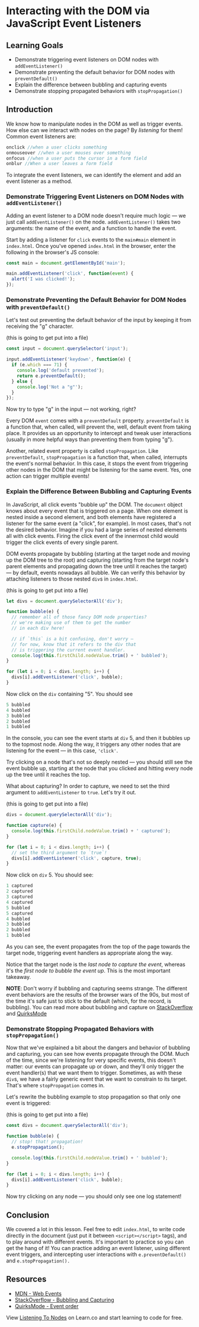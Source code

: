 # Interacting with the DOM via JavaScript Event Listeners

## Learning Goals

- Demonstrate triggering event listeners on DOM nodes with `addEventListener()`
- Demonstrate preventing the default behavior for DOM nodes with `preventDefault()`
- Explain the difference between bubbling and capturing events
- Demonstrate stopping propagated behaviors with `stopPropagation()`

## Introduction

We know how to manipulate nodes in the DOM as well as trigger events. How else
can we interact with nodes on the page? By _listening_ for them! Common event
listeners are:

```js
onclick //when a user clicks something
onmouseover //when a user mouses over something
onfocus //when a user puts the cursor in a form field
onblur //When a user leaves a form field
```

To integrate the event listeners, we can identify the element and add an event
listener as a method.

### Demonstrate Triggering Event Listeners on DOM Nodes with `addEventListener()`

Adding an event listener to a DOM node doesn't require much logic — we just
call `addEventListener()` on the node. `addEventListener()` takes two arguments:
the name of the event, and a function to handle the event.

Start by adding a listener for `click` events to the `main#main` element
in `index.html`. Once you've opened `index.html` in the browser, enter the
following in the browser's JS console:

```js
const main = document.getElementById('main');

main.addEventListener('click', function(event) {
  alert('I was clicked!');
});
```

### Demonstrate Preventing the Default Behavior for DOM Nodes with `preventDefault()`

Let's test out preventing the default behavior of the input by keeping it from
receiving the "g" character.

(this is going to get put into a file)
```js
const input = document.querySelector('input');

input.addEventListener('keydown', function(e) {
  if (e.which === 71) {
    console.log('default prevented');
    return e.preventDefault();
  } else {
    console.log('Not a "g"');
  }
});
```

Now try to type "g" in the input — not working, right?

Every DOM `event` comes with a `preventDefault` property. `preventDefault` is a
function that, when called, will prevent the, well, default event from taking
place. It provides us an opportunity to intercept and tweak user interactions
(usually in more helpful ways than preventing them from typing "g").

Another, related event property is called `stopPropagation`. Like
`preventDefault`, `stopPropagation` is a function that, when called, interrupts
the event's normal behavior. In this case, it stops the event from triggering
other nodes in the DOM that might be listening for the same event. Yes, one
action can trigger multiple events!

### Explain the Difference Between Bubbling and Capturing Events

In JavaScript, all click events "bubble up" the DOM. The `document` object knows
about every event that is triggered on a page. When one element is nested inside
a second element, and both elements have registered a listener for the same
event (a "click", for example). In most cases, that's not the desired behavior.
Imagine if you had a large series of nested elements all with click events.
Firing the click event of the innermost child would trigger the click events of
every single parent.

DOM events propagate by bubbling (starting at the target node and moving up the
DOM tree to the root) and capturing (starting from the target node's parent
elements and propagating down the tree until it reaches the target) — by
default, events nowadays all bubble. We can verify this behavior by attaching
listeners to those nested `div`s in `index.html`.

(this is going to get put into a file)
```js
let divs = document.querySelectorAll('div');

function bubble(e) {
  // remember all of those fancy DOM node properties?
  // we're making use of them to get the number
  // in each div here!

  // if `this` is a bit confusing, don't worry —
  // for now, know that it refers to the div that
  // is triggering the current event handler.
  console.log(this.firstChild.nodeValue.trim() + ' bubbled');
}

for (let i = 0; i < divs.length; i++) {
  divs[i].addEventListener('click', bubble);
}
```

Now click on the `div` containing "5". You should see

```js
5 bubbled
4 bubbled
3 bubbled
2 bubbled
1 bubbled
```

In the console, you can see the event starts at `div` 5, and then it bubbles up
to the topmost node. Along the way, it triggers any other nodes that are
listening for the event — in this case, `'click'`.

Try clicking on a node that's not so deeply nested — you should still see the
event bubble up, starting at the node that you clicked and hitting every node up
the tree until it reaches the top.

What about capturing? In order to capture, we need to set the third argument to
`addEventListener` to `true`. Let's try it out.

(this is going to get put into a file)
```js
divs = document.querySelectorAll('div');

function capture(e) {
  console.log(this.firstChild.nodeValue.trim() + ' captured');
}

for (let i = 0; i < divs.length; i++) {
  // set the third argument to `true`!
  divs[i].addEventListener('click', capture, true);
}
```

Now click on `div` 5. You should see:

```js
1 captured
2 captured
3 captured
4 captured
5 bubbled
5 captured
4 bubbled
3 bubbled
2 bubbled
1 bubbled
```

As you can see, the event propagates from the top of the page towards the target
node, triggering event handlers as appropriate along the way.

Notice that the target node is the _last node to capture the event_, whereas
it's the _first node to bubble the event up_. This is the most important
takeaway.

**NOTE**: Don't worry if bubbling and capturing seems strange. The
different event behaviors are the results of the browser wars of the 90s, but
most of the time it's safe just to stick to the default (which, for the record,
is bubbling). You can read more about bubbling and capture on
[StackOverflow][stackoverflow] and [QuirksMode][quirks]

### Demonstrate Stopping Propagated Behaviors with `stopPropagation()`

Now that we've explained a bit about the dangers and behavior of bubbling and
capturing, you can see how events propagate through the DOM. Much of the time,
since we're listening for very specific events, this doesn't matter: our events
can propagate up or down, and they'll only trigger the event handler(s) that we
want them to trigger. Sometimes, as with these `div`s, we have a fairly generic
event that we want to constrain to its target. That's where `stopPropagation`
comes in.

Let's rewrite the bubbling example to stop propagation so that only one event is
triggered:

(this is going to get put into a file)

```js
const divs = document.querySelectorAll('div');

function bubble(e) {
  // stop! that! propagation!
  e.stopPropagation();

  console.log(this.firstChild.nodeValue.trim() + ' bubbled');
}

for (let i = 0; i < divs.length; i++) {
  divs[i].addEventListener('click', bubble);
}
```

Now try clicking on any node — you should only see one log statement!

## Conclusion

We covered a lot in this lesson. Feel free to edit `index.html`, to write code
directly in the document (just put it between `<script></script>` tags), and to
play around with different events. It's important to practice so you can get the
hang of it! You can practice adding an event listener, using different event
triggers, and intercepting user interactions with `e.preventDefault()` and
`e.stopPropagation().`

## Resources

- [MDN - Web Events](https://developer.mozilla.org/en-US/docs/Web/Events)
- [StackOverflow - Bubbling and Capturing](http://stackoverflow.com/questions/4616694/what-is-event-bubbling-and-capturing)
- [QuirksMode - Event order](http://www.quirksmode.org/js/events_order.html)

[events]: https://developer.mozilla.org/en-US/docs/Web/Events
[instructions]: http://help.learn.co/workflow-tips/github/how-to-manually-open-a-lab
[stackoverflow]: http://stackoverflow.com/questions/4616694/what-is-event-bubbling-and-capturing
[quirks]: http://www.quirksmode.org/js/events_order.html
[help]: http://help.learn.co/the-learn-ide/common-ide-questions/viewing-html-pages-in-the-learn-ide

<p class='util--hide'>View <a href='https://learn.co/lessons/listening-to-dom-nodes'>Listening To Nodes</a> on Learn.co and start learning to code for free.</p>
